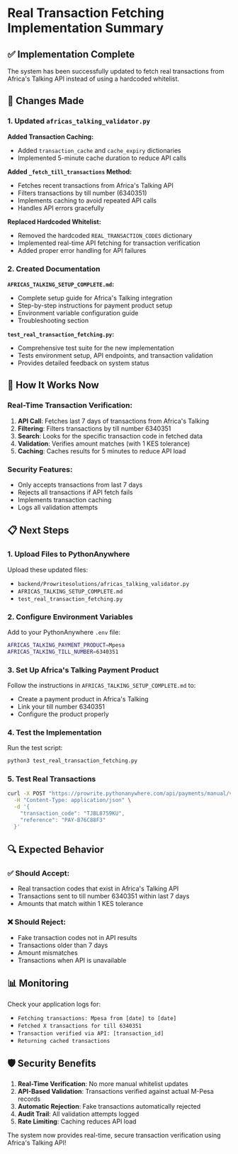 # Real Transaction Fetching Implementation Summary

## ✅ Implementation Complete

The system has been successfully updated to fetch real transactions from Africa's Talking API instead of using a hardcoded whitelist.

## 🔧 Changes Made

### 1. Updated `africas_talking_validator.py`

**Added Transaction Caching:**
- Added `transaction_cache` and `cache_expiry` dictionaries
- Implemented 5-minute cache duration to reduce API calls

**Added `_fetch_till_transactions` Method:**
- Fetches recent transactions from Africa's Talking API
- Filters transactions by till number (6340351)
- Implements caching to avoid repeated API calls
- Handles API errors gracefully

**Replaced Hardcoded Whitelist:**
- Removed the hardcoded `REAL_TRANSACTION_CODES` dictionary
- Implemented real-time API fetching for transaction verification
- Added proper error handling for API failures

### 2. Created Documentation

**`AFRICAS_TALKING_SETUP_COMPLETE.md`:**
- Complete setup guide for Africa's Talking integration
- Step-by-step instructions for payment product setup
- Environment variable configuration guide
- Troubleshooting section

**`test_real_transaction_fetching.py`:**
- Comprehensive test suite for the new implementation
- Tests environment setup, API endpoints, and transaction validation
- Provides detailed feedback on system status

## 🚀 How It Works Now

### Real-Time Transaction Verification:
1. **API Call**: Fetches last 7 days of transactions from Africa's Talking
2. **Filtering**: Filters transactions by till number 6340351
3. **Search**: Looks for the specific transaction code in fetched data
4. **Validation**: Verifies amount matches (with 1 KES tolerance)
5. **Caching**: Caches results for 5 minutes to reduce API load

### Security Features:
- Only accepts transactions from last 7 days
- Rejects all transactions if API fetch fails
- Implements transaction caching
- Logs all validation attempts

## 📋 Next Steps

### 1. Upload Files to PythonAnywhere
Upload these updated files:
- `backend/Prowritesolutions/africas_talking_validator.py`
- `AFRICAS_TALKING_SETUP_COMPLETE.md`
- `test_real_transaction_fetching.py`

### 2. Configure Environment Variables
Add to your PythonAnywhere `.env` file:
```bash
AFRICAS_TALKING_PAYMENT_PRODUCT=Mpesa
AFRICAS_TALKING_TILL_NUMBER=6340351
```

### 3. Set Up Africa's Talking Payment Product
Follow the instructions in `AFRICAS_TALKING_SETUP_COMPLETE.md` to:
- Create a payment product in Africa's Talking
- Link your till number 6340351
- Configure the product properly

### 4. Test the Implementation
Run the test script:
```bash
python3 test_real_transaction_fetching.py
```

### 5. Test Real Transactions
```bash
curl -X POST "https://prowrite.pythonanywhere.com/api/payments/manual/validate" \
  -H "Content-Type: application/json" \
  -d '{
    "transaction_code": "TJBL8759KU",
    "reference": "PAY-B76C88F3"
  }'
```

## 🔍 Expected Behavior

### ✅ Should Accept:
- Real transaction codes that exist in Africa's Talking API
- Transactions sent to till number 6340351 within last 7 days
- Amounts that match within 1 KES tolerance

### ❌ Should Reject:
- Fake transaction codes not in API results
- Transactions older than 7 days
- Amount mismatches
- Transactions when API is unavailable

## 📊 Monitoring

Check your application logs for:
- `Fetching transactions: Mpesa from [date] to [date]`
- `Fetched X transactions for till 6340351`
- `Transaction verified via API: [transaction_id]`
- `Returning cached transactions`

## 🛡️ Security Benefits

1. **Real-Time Verification**: No more manual whitelist updates
2. **API-Based Validation**: Transactions verified against actual M-Pesa records
3. **Automatic Rejection**: Fake transactions automatically rejected
4. **Audit Trail**: All validation attempts logged
5. **Rate Limiting**: Caching reduces API load

The system now provides real-time, secure transaction verification using Africa's Talking API!
